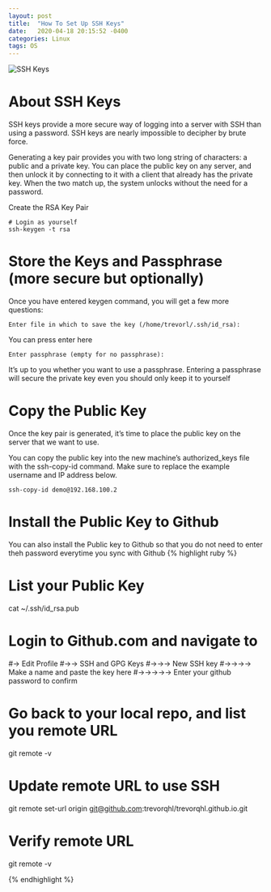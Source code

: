 ```yaml
---
layout: post
title:  "How To Set Up SSH Keys"
date:   2020-04-18 20:15:52 -0400
categories: Linux
tags: OS
---
```

![SSH Keys]({{site.baseurl}}/images/ssh_keys2.png)

# About SSH Keys
SSH keys provide a more secure way of logging into a server with SSH than using a password. SSH keys are nearly impossible to decipher by brute force.

Generating a key pair provides you with two long string of characters: a public and a private key. You can place the public key on any server, and then unlock it by connecting to it with a client that already has the private key. When the two match up, the system unlocks without the need for a password.

Create the RSA Key Pair
```
# Login as yourself
ssh-keygen -t rsa
```

# Store the Keys and Passphrase (more secure but optionally)

Once you have entered keygen command, you will get a few more questions:
```
Enter file in which to save the key (/home/trevorl/.ssh/id_rsa):
```

You can press enter here
```
Enter passphrase (empty for no passphrase):
```

It’s up to you whether you want to use a passphrase. Entering a passphrase will secure the private key even you should only keep it to yourself

# Copy the Public Key
Once the key pair is generated, it’s time to place the public key on the server that we want to use.

You can copy the public key into the new machine’s authorized_keys file with the ssh-copy-id command. Make sure to replace the example username and IP address below.
```
ssh-copy-id demo@192.168.100.2
```
# Install the Public Key to Github
You can also install the Public key to Github so that you do not need to enter theh password everytime you sync with Github
{% highlight ruby %}
# List your Public Key
cat ~/.ssh/id_rsa.pub 
# Login to Github.com and navigate to 
#-> Edit Profile
#->-> SSH and GPG Keys
#->->-> New SSH key
#->->->-> Make a name and paste the key here
#->->->->-> Enter your github password to confirm

# Go back to your local repo, and list you remote URL
git remote -v

# Update remote URL to use SSH
git remote set-url origin git@github.com:trevorqhl/trevorqhl.github.io.git

# Verify remote URL
git remote -v

{% endhighlight %}
